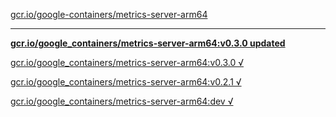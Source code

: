 [gcr.io/google-containers/metrics-server-arm64](https://hub.docker.com/r/sqeven/metrics-server-arm64/tags/) 

----
**[gcr.io/google_containers/metrics-server-arm64:v0.3.0 updated](https://hub.docker.com/r/sqeven/metrics-server-arm64/tags/)**

[gcr.io/google_containers/metrics-server-arm64:v0.3.0 √](https://hub.docker.com/r/sqeven/metrics-server-arm64/tags/)

[gcr.io/google_containers/metrics-server-arm64:v0.2.1 √](https://hub.docker.com/r/sqeven/metrics-server-arm64/tags/)

[gcr.io/google_containers/metrics-server-arm64:dev √](https://hub.docker.com/r/sqeven/metrics-server-arm64/tags/)

